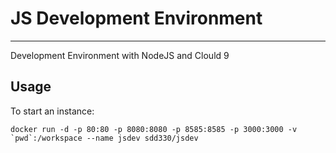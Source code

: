 # JS Development Environment
------------
Development Environment with NodeJS and Clould 9

## Usage

To start an instance:

	docker run -d -p 80:80 -p 8080:8080 -p 8585:8585 -p 3000:3000 -v `pwd`:/workspace --name jsdev sdd330/jsdev
